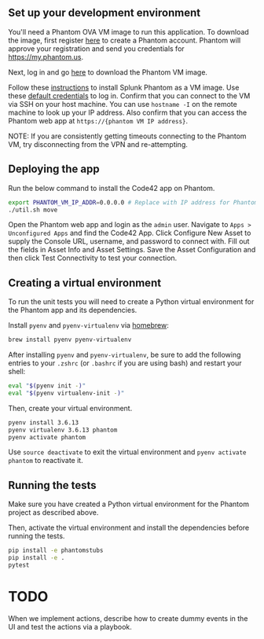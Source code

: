 ## Set up your development environment

You'll need a Phantom OVA VM image to run this application. To download the image, first register [here](https://my.phantom.us/signup/)
to create a Phantom account. Phantom will approve your registration and send you credentials for https://my.phantom.us.

Next, log in and go [here](https://my.phantom.us/downloads/) to download the Phantom VM image.

Follow these [instructions](https://docs.splunk.com/Documentation/Phantom/4.10.3/Install/InstallOVA) to install Splunk Phantom 
as a VM image. Use these [default credentials](https://docs.splunk.com/Documentation/Phantom/4.10.3/Install/Reference) to log in.
Confirm that you can connect to the VM via SSH on your host machine. You can use `hostname -I` on the remote machine to look up your IP address.
Also confirm that you can access the Phantom web app at `https://{phantom VM IP address}`.

NOTE: If you are consistently getting timeouts connecting to the Phantom VM, try disconnecting from the VPN and re-attempting.


## Deploying the app

Run the below command to install the Code42 app on Phantom. 

```bash
export PHANTOM_VM_IP_ADDR=0.0.0.0 # Replace with IP address for Phantom VM
./util.sh move
```

Open the Phantom web app and login as the `admin` user. Navigate to `Apps > Unconfigured Apps` and find the Code42 App.
Click Configure New Asset to supply the Console URL, username, and password to connect with. Fill out the fields in Asset Info
and Asset Settings. Save the Asset Configuration and then click Test Connectivity to test your connection. 

## Creating a virtual environment

To run the unit tests you will need to create a Python virtual environment for the Phantom app and its dependencies.

Install `pyenv` and `pyenv-virtualenv` via [homebrew](https://brew.sh/):

```bash
brew install pyenv pyenv-virtualenv
```

After installing `pyenv` and `pyenv-virtualenv`, be sure to add the following entries to your `.zshrc` (or `.bashrc` if you are using bash) and restart your shell:

```bash
eval "$(pyenv init -)"
eval "$(pyenv virtualenv-init -)"
```

Then, create your virtual environment.

```bash
pyenv install 3.6.13
pyenv virtualenv 3.6.13 phantom
pyenv activate phantom
```

Use `source deactivate` to exit the virtual environment and `pyenv activate phantom` to reactivate it.

## Running the tests

Make sure you have created a Python virtual environment for the Phantom project as described above.

Then, activate the virtual environment and install the dependencies before running the tests.

```bash
pip install -e phantomstubs
pip install -e .
pytest
```

# TODO

When we implement actions, describe how to create dummy events in the UI and test the actions via a playbook.


